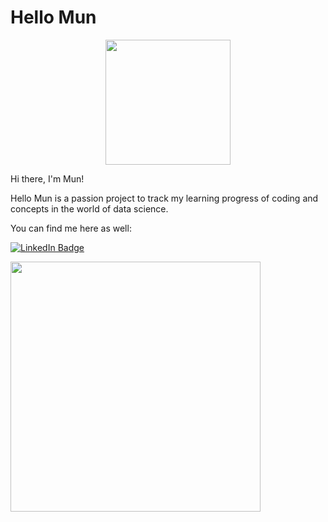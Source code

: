 # Hello Mun

<div id="header" align="center">
  <img src="https://media.giphy.com/media/Ec5RkrmARxPmTuXgrZ/giphy.gif" width="200"/>
</div>

Hi there, I'm Mun! 

Hello Mun is a passion project to track my learning progress of coding and concepts in the world of data science.


You can find me here as well:  <div id="badges">
  <a href="https://www.linkedin.com/in/muneeza-qureshi-358756137/">
    <img src="https://img.shields.io/badge/LinkedIn-blue?style=for-the-badge&logo=linkedin&logoColor=white" alt="LinkedIn Badge"/>
  </a>
  </div>



<img src="https://github-readme-stats.vercel.app/api?username=MUN&show_icons=true&theme=ADD_THEME_HERE" width="400">
